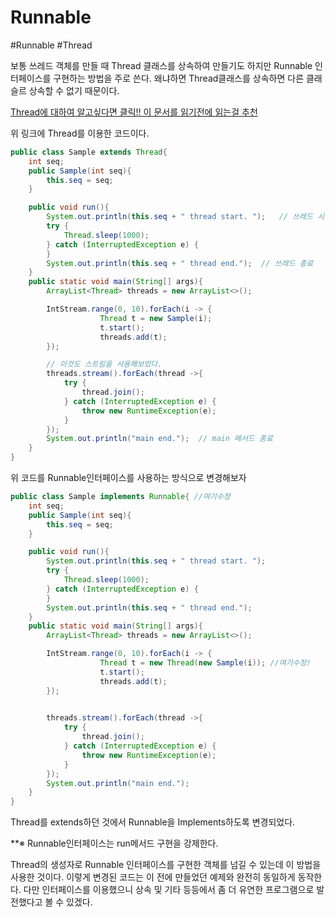 # Runnable
#Runnable #Thread 

보통 쓰레드 객체를 만들 때 Thread 클래스를 상속하여 만들기도 하지만 Runnable 인터페이스를 구현하는 방법을 주로 쓴다. 왜냐하면 Thread클래스를 상속하면 다른 클래슬르 상속할 수 없기 때문이다.

[Thread에 대하여 알고싶다면 클릭!! 이 문서를 읽기전에 읽는걸 추천](https://github.com/YoonSeok-Heo/TIL/blob/main/JAVA/Thread/Thread)

위 링크에 Thread를 이용한 코드이다.
```java
public class Sample extends Thread{
    int seq;
    public Sample(int seq){
        this.seq = seq;
    }

    public void run(){
        System.out.println(this.seq + " thread start. ");   // 쓰레드 시작
        try {
            Thread.sleep(1000);
        } catch (InterruptedException e) {
        }
        System.out.println(this.seq + " thread end.");  // 쓰레드 종료
    }
    public static void main(String[] args){
        ArrayList<Thread> threads = new ArrayList<>();

        IntStream.range(0, 10).forEach(i -> {
                    Thread t = new Sample(i);
                    t.start();
                    threads.add(t);
        });

        // 이것도 스트림을 사용해보았다.
        threads.stream().forEach(thread ->{
            try {
                thread.join();
            } catch (InterruptedException e) {
                throw new RuntimeException(e);
            }
        });
        System.out.println("main end.");  // main 메서드 종료
    }
}
```

위 코드를 Runnable인터페이스를 사용하는 방식으로 변경해보자

```java
public class Sample implements Runnable{ //여기수정
    int seq;
    public Sample(int seq){
        this.seq = seq;
    }

    public void run(){
        System.out.println(this.seq + " thread start. "); 
        try {
            Thread.sleep(1000);
        } catch (InterruptedException e) {
        }
        System.out.println(this.seq + " thread end."); 
    }
    public static void main(String[] args){
        ArrayList<Thread> threads = new ArrayList<>();

        IntStream.range(0, 10).forEach(i -> {
                    Thread t = new Thread(new Sample(i)); //여기수정!
                    t.start();
                    threads.add(t);
        });

  
        threads.stream().forEach(thread ->{
            try {
                thread.join();
            } catch (InterruptedException e) {
                throw new RuntimeException(e);
            }
        });
        System.out.println("main end.");
    }
}
```
Thread를 extends하던 것에서 Runnable을 Implements하도록 변경되었다.

**※ Runnable인터페이스는 run메서드 구현을 강제한다.

Thread의 생성자로 Runnable 인터페이스를 구현한 객체를 넘길 수 있는데 이 방법을 사용한 것이다. 이렇게 변경된 코드는 이 전에 만들었던 예제와 완전히 동일하게 동작한다. 다만 인터페이스를 이용했으니 상속 및 기타 등등에서 좀 더 유연한 프로그램으로 발전했다고 볼 수 있겠다.




